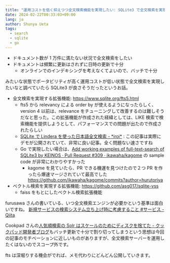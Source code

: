 ```yaml
---
title: "運用コストを低く抑えつつ全文検索機能を実現したい: SQLite3 で全文検索を実現する fts5 、ベクトル検索を実現する sqlite-vss"
date: 2024-02-22T00:33:03+09:00
lang: ja
author: Shunya Ueta
tags:
  - search
  - sqlite
  - go
---
```


- ドキュメント数が 1 万件に満たない状況で全文検索をしたい
- ドキュメントは頻繁に更新はされずに日時の更新で十分
  - オンラインでのインデキシングを考えなくてよいので、バッチで十分

みたいな状態でポータビリティが高く運用コストが低い状態で全文検索を実現したいなと調べていたら SQLite3 が良さそうだったというお話。

- 全文検索を実現する拡張機能: https://www.sqlite.org/fts5.html
  - fts5 から relevancy による order by が使えるようになったらしく、version 4 以前は、relevance をチューニングして改善するのは難しそうだなと思った。この拡張機能が作成された経緯としては、LIKE 検索で検索機能を提供しようとして、パフォーマンスでの問題が出たので作成されたらしい
  - [SQLite で Lindera を使った日本語全文検索 \- \*iroi\*](https://blog.chairoi.me/entry/sqlite-fts-lindera) : この記事は実際にデモが公開されていて、非常に良い記事。全く問題ない速さですね
  - Go で実現したい場合は、[Add working examples of full\-text\-search of SQLite3 by KEINOS · Pull Request \#309 · ikawaha/kagome](https://github.com/ikawaha/kagome/pull/309) の sample code が非常にわかりやすかった
    - kagome を見ていたら、PR できる機運を見つけたので２つ PR を作ったら爆速マージされていて最高でした https://github.com/ikawaha/kagome/commits?author=hurutoriya
- ベクトル検索を実現する拡張機能: https://github.com/asg017/sqlite-vss
  - faiss をもとにしたベクトル検索拡張機能

furusawa さんの書いている、いつ全文検索エンジンが必要かという基準は面白いですね。
[新規サービスの検索システム立ち上げ時に考慮すること \#サービス \- Qiita](https://qiita.com/rilmayer/items/f13c17b3f85b9bdbb302)

Cookpad さんの[人気順検索の Solr はスケールのためにディスクを捨てた \- クックパッド開発者ブログ](https://techlife.cookpad.com/entry/2020/11/25/080000)もバッチ更新で十分で割り切ってしまうという思想は今回の記事のモチベーションに近しいものがありますが、全文検索サーバーを運用したくはないのでスコープ外です。

fts は深堀りする機会がでれば、メモ代わりにどんどん公開していきます。
